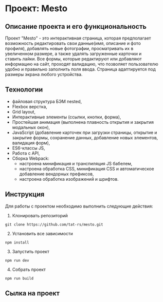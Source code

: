 # Проект: Mesto

## Описание проекта и его функциональность

Проект "Mesto" - это интерактивная страница, которая предполагает возможность редактировать свои данные(имя, описание и фото профиля), добавлять новые фотографии, просматривать их в увеличенном размере, а также удалять загруженные карточки и ставить лайки.
Все формы, которые редактируют или добавляют информацию на сайт, проходят валидацию, что позволяет пользователю удобно и правильно заполнить поля ввода.
Страница адаптируется под размеры экрана любого устройства.

## Технологии
* файловая структура БЭМ nested,
* Flexbox верстка,
* Grid layout,
* Интерактивные элементы (ссылки, кнопки, форма),
* Простейшая анимация (выполнена плавность открытия и закрытия модальных окон),
* JavaScript (добавление карточек при загрузки страницы, открытие и закрытие формы, сохранение данных, добавление новых элементов, валидация форм),
* ES6-классы JS,
* Работа с API,
* Сборка Webpack:
    * настроена минификация и транспиляция JS бабелем,
    * настроена обработка CSS, минификация CSS и автоматическое добавление вендорных префиксов,
    * настроена обработка изображений и шрифтов.

## Инструкция

Для работы с проектом необходимо выполнить следующие действия:

1. Клонировать репозиторий

`git clone https://github.com/tat-rs/mesto.git`

2. Установить все зависимости

`npm install`

3. Запустить проект

`npm run dev`

4. Собрать проект

`npm run build`

## Сылка на проект

<a href="https://tat-rs.github.io/mesto/" target="_blank" rel="noopener"></a>
